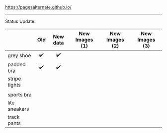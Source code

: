 https://pagesalternate.github.io/

<hr>

Status Update:

|               |        Old         |      New data      | New Images (1) | New Images (2) | New Images (3) |
|---------------|:------------------:|:------------------:|:--------------:|:--------------:|:--------------:|
|   grey shoe   | :heavy_check_mark: | :heavy_check_mark: |                |                |                |
|   padded bra  | :heavy_check_mark: | :heavy_check_mark: |                |                |                |
| stripe tights |                    |                    |                |                |                |
|               |                    |                    |                |                |                |
|   sports bra  |                    |                    |                |                |                |
| lite sneakers |                    |                    |                |                |                |
|  track pants  |                    |                    |                |                |                |

<!--  Comments section
✅
&#9745;
-->
